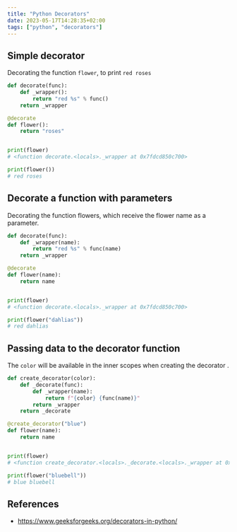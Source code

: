 ```yaml
---
title: "Python Decorators"
date: 2023-05-17T14:28:35+02:00
tags: ["python", "decorators"]
---
```


## Simple decorator

Decorating the function `flower`, to print `red roses`

```python
def decorate(func):
    def _wrapper():
        return "red %s" % func()
    return _wrapper

@decorate
def flower():
    return "roses"


print(flower)
# <function decorate.<locals>._wrapper at 0x7fdcd850c700>

print(flower())
# red roses
```


## Decorate a function with parameters

Decorating the function flowers, which receive the flower name as a parameter.

```python
def decorate(func):
    def _wrapper(name):
        return "red %s" % func(name)
    return _wrapper

@decorate
def flower(name):
    return name


print(flower)
# <function decorate.<locals>._wrapper at 0x7fdcd850c700>

print(flower("dahlias"))
# red dahlias
```


## Passing data to the decorator function

The `color` will be available in the inner scopes when creating the decorator .

```python
def create_decorator(color):
    def _decorate(func):
        def _wrapper(name):
            return f"{color} {func(name)}"
        return _wrapper
    return _decorate

@create_decorator("blue")
def flower(name):
    return name


print(flower)
# <function create_decorator.<locals>._decorate.<locals>._wrapper at 0x7f360530c790>

print(flower("bluebell"))
# blue bluebell
```


## References

* https://www.geeksforgeeks.org/decorators-in-python/
